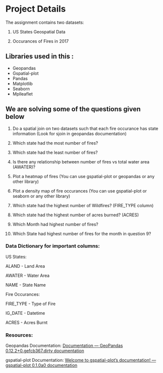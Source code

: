 # Project Details

The assignment contains two datasets:

1. US States Geospatial Data

2. Occurances of Fires in 2017

## Libraries used in this :
- Geopandas
- Gspatial-plot
- Pandas
- Matplotlib
- Seaborn
- Mplleaflet

## We are solving some of the questions given below


1. Do a spatial join on two datasets such that each fire occurance has state information (Look for sjoin in geopandas documentation)

2. Which state had the most number of fires?

3. Which state had the least number of fires?

4. Is there any relationship between number of fires vs total water area (AWATER)?

5. Plot a heatmap of fires (You can use gspatial-plot or geopandas or any other library)

6. Plot a density map of fire occurances (You can use gspatial-plot or seaborn or any other library)

7. Which state had the highest number of Wildfires? (FIRE_TYPE column)

8. Which state had the highest number of  acres burned? (ACRES)

9. Which Month had highest number of fires?

10. Which State had highest number of fires for the month in question 9?



### Data Dictionary for important columns:

US States:

ALAND - Land Area

AWATER - Water Area

NAME - State Name

Fire Occurances:

FIRE_TYPE - Type of Fire

IG_DATE - Datetime

ACRES - Acres Burnt


### Resources:

Geopandas Documentation: [Documentation &#8212; GeoPandas 0.12.2+0.gefcb367.dirty documentation](https://geopandas.org/en/stable/docs.html)

gspatial-plot Documentation:  [Welcome to gspatial-plot’s documentation! &mdash; gspatial-plot 0.1.0a0 documentation](https://gspatial-plot.readthedocs.io/en/latest/)

